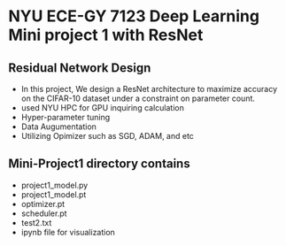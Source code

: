 # NYU ECE-GY 7123 Deep Learning Mini project 1 with ResNet 


## Residual  Network Design 


* In this project, We design a ResNet architecture to maximize accuracy on the CIFAR-10 dataset under a constraint on parameter count.
* used NYU HPC for GPU inquiring calculation 
* Hyper-parameter tuning
* Data Augumentation
* Utilizing Opimizer such as  SGD, ADAM, and etc 


## Mini-Project1 directory contains 
* project1_model.py
* project1_model.pt
* optimizer.pt
* scheduler.pt
* test2.txt
* ipynb file for visualization 
